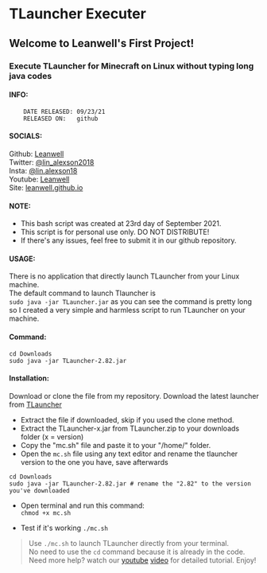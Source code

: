 # TLauncher Executer
##                        Welcome to Leanwell's First Project!
###   Execute TLauncher for Minecraft on Linux without typing long java codes
####   INFO:
        DATE RELEASED: 09/23/21
        RELEASED ON:   github
####   SOCIALS:
Github:
[Leanwell](https://github.com/leanwell)
\
Twitter:
[@lin_alexson2018](https://twitter.com/lin_alexson2018)
\
Insta:
[@lin.alexson18](https://instagram.com/lin.alexson18)
\
Youtube:
[Leanwell](https://www.youtube.com/channel/UCIn3Tzxmr8JuHAtDsrXDaRg)
\
Site:
[leanwell.github.io](https://leanwell.github.io)
####   NOTE:
- This bash script was created at 23rd day of September 2021.
- This script is for personal use only. DO NOT DISTRIBUTE!
- If there's any issues, feel free to submit it in our github repository.
####   USAGE:
There is no application that directly launch TLauncher from your Linux machine.
\
The default command to launch Tlauncher is
\
`sudo java -jar TLauncher.jar` as you can see the command is pretty long so I created a very simple and harmless script to run TLauncher on your machine.
####   Command:
```
cd Downloads
sudo java -jar TLauncher-2.82.jar
```
####   Installation:
Download or clone the file from my repository.
Download the latest launcher from
[TLauncher](https://tlauncher.org/en/)
- Extract the file if downloaded, skip if you used the clone method.
- Extract the TLauncher-x.jar from TLauncher.zip to your downloads folder (x = version)
- Copy the "mc.sh" file and paste it to your "/home/" folder.
- Open the `mc.sh` file using any text editor and rename the tlauncher version to the one you have, save afterwards
```
cd Downloads
sudo java -jar TLauncher-2.82.jar # rename the "2.82" to the version you've downloaded
```
- Open terminal and run this command:
\
`chmod +x mc.sh` 

- Test if it's working `./mc.sh`

> Use `./mc.sh` to launch TLauncher directly from your terminal.
\
> No need to use the `cd` command because it is already in the code.
\
> Need more help? watch our [youtube](linkhere.com) [video](https://youtu.be/dQw4w9WgXcQ) for detailed tutorial. Enjoy!

